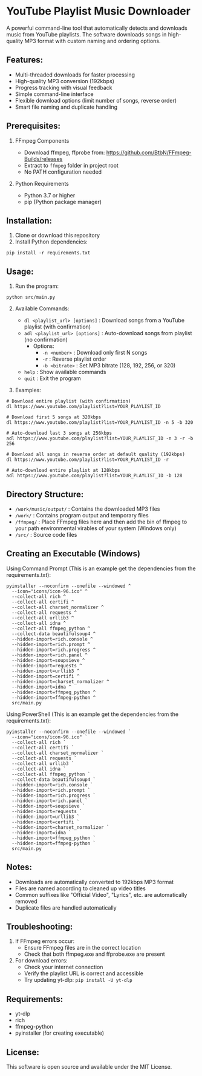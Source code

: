 # YouTube Playlist Music Downloader

A powerful command-line tool that automatically detects and downloads music from YouTube playlists.
The software downloads songs in high-quality MP3 format with custom naming and ordering options.

## Features:
- Multi-threaded downloads for faster processing  
- High-quality MP3 conversion (192kbps)
- Progress tracking with visual feedback
- Simple command-line interface
- Flexible download options (limit number of songs, reverse order)
- Smart file naming and duplicate handling

## Prerequisites:
1. FFmpeg Components
   - Download ffmpeg, ffprobe from: https://github.com/BtbN/FFmpeg-Builds/releases
   - Extract to `ffmpeg` folder in project root
   - No PATH configuration needed

2. Python Requirements
   - Python 3.7 or higher
   - pip (Python package manager)

## Installation:

1. Clone or download this repository
2. Install Python dependencies:
```
pip install -r requirements.txt
```

## Usage:

1. Run the program:
```
python src/main.py
```

2. Available Commands:
   - `dl <playlist_url> [options]` : Download songs from a YouTube playlist (with confirmation)
   - `adl <playlist_url> [options]` : Auto-download songs from playlist (no confirmation)
     - Options:
       - `-n <number>` : Download only first N songs
       - `-r` : Reverse playlist order
       - `-b <bitrate>` : Set MP3 bitrate (128, 192, 256, or 320)
   - `help` : Show available commands
   - `quit` : Exit the program

3. Examples:
```
# Download entire playlist (with confirmation)
dl https://www.youtube.com/playlist?list=YOUR_PLAYLIST_ID

# Download first 5 songs at 320kbps
dl https://www.youtube.com/playlist?list=YOUR_PLAYLIST_ID -n 5 -b 320

# Auto-download last 3 songs at 256kbps
adl https://www.youtube.com/playlist?list=YOUR_PLAYLIST_ID -n 3 -r -b 256

# Download all songs in reverse order at default quality (192kbps)
dl https://www.youtube.com/playlist?list=YOUR_PLAYLIST_ID -r

# Auto-download entire playlist at 128kbps
adl https://www.youtube.com/playlist?list=YOUR_PLAYLIST_ID -b 128
```

## Directory Structure:
- `/work/music/output/` : Contains the downloaded MP3 files
- `/work/` : Contains program output and temporary files
- `/ffmpeg/` : Place FFmpeg files here and then add the bin of ffmpeg to your path environmental virables of your system (Windows only)
- `/src/` : Source code files

## Creating an Executable (Windows)

Using Command Prompt (This is an example get the dependencies from the requirements.txt):
```
pyinstaller --noconfirm --onefile --windowed ^
  --icon="icons/icon-96.ico" ^
  --collect-all rich ^
  --collect-all certifi ^
  --collect-all charset_normalizer ^
  --collect-all requests ^
  --collect-all urllib3 ^
  --collect-all idna ^
  --collect-all ffmpeg_python ^
  --collect-data beautifulsoup4 ^
  --hidden-import=rich.console ^
  --hidden-import=rich.prompt ^
  --hidden-import=rich.progress ^
  --hidden-import=rich.panel ^
  --hidden-import=soupsieve ^
  --hidden-import=requests ^
  --hidden-import=urllib3 ^
  --hidden-import=certifi ^
  --hidden-import=charset_normalizer ^
  --hidden-import=idna ^
  --hidden-import=ffmpeg_python ^
  --hidden-import=ffmpeg-python ^
  src/main.py
```

Using PowerShell (This is an example get the dependencies from the requirements.txt):
```
pyinstaller --noconfirm --onefile --windowed `
  --icon="icons/icon-96.ico" `
  --collect-all rich `
  --collect-all certifi `
  --collect-all charset_normalizer `
  --collect-all requests `
  --collect-all urllib3 `
  --collect-all idna `
  --collect-all ffmpeg_python `
  --collect-data beautifulsoup4 `
  --hidden-import=rich.console `
  --hidden-import=rich.prompt `
  --hidden-import=rich.progress `
  --hidden-import=rich.panel `
  --hidden-import=soupsieve `
  --hidden-import=requests `
  --hidden-import=urllib3 `
  --hidden-import=certifi `
  --hidden-import=charset_normalizer `
  --hidden-import=idna `
  --hidden-import=ffmpeg_python `
  --hidden-import=ffmpeg-python `
  src/main.py
```

## Notes:
- Downloads are automatically converted to 192kbps MP3 format
- Files are named according to cleaned up video titles
- Common suffixes like "Official Video", "Lyrics", etc. are automatically removed
- Duplicate files are handled automatically

## Troubleshooting:
1. If FFmpeg errors occur:
   - Ensure FFmpeg files are in the correct location
   - Check that both ffmpeg.exe and ffprobe.exe are present
2. For download errors:
   - Check your internet connection
   - Verify the playlist URL is correct and accessible
   - Try updating yt-dlp: `pip install -U yt-dlp`

## Requirements:
- yt-dlp
- rich
- ffmpeg-python
- pyinstaller (for creating executable)

## License:
This software is open source and available under the MIT License.